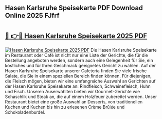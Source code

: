 ## Hasen Karlsruhe Speisekarte PDF Download Online 2025 FJfrf

# <h2><a href="http://gc9nys.nevu.top/?p=Hasen+Karlsruhe+Speisekarte">🔗 👉🔴 Hasen Karlsruhe Speisekarte 2025 PDF</a></h2>

[![Hasen Karlsruhe Speisekarte 2025 PDF](https://i.imgur.com/dBaPXMq.png)](http://gc9nys.nevu.top/?p=Hasen+Karlsruhe+Speisekarte)
Die Hasen Karlsruhe Speisekarte im Restaurant oder Café ist nicht nur eine Liste der Gerichte, die für die Bestellung angeboten werden, sondern auch eine Gelegenheit für Sie, ein köstliches und für Ihren Geschmack geeignetes Gericht zu wählen. Auf der Hasen Karlsruhe Speisekarte unserer Cafeteria finden Sie viele frische Salate, die Sie in einem speziellen Bereich finden können. Für diejenigen, die Fleisch mögen, bieten wir eine umfangreiche Auswahl an Gerichten auf der Hasen Karlsruhe Speisekarte an: Rindfleisch, Schweinefleisch, Huhn und Fisch. Unseren Auserwählten bieten wir Gourmet-Gerichte wie Schaschlik und Steak an, die auf einem Holzfeuer zubereitet werden. Unser Restaurant bietet eine große Auswahl an Desserts, von traditionellen Kuchen und Kuchen bis hin zu erlesenen Crème Brûlée und Schokoladenburdel.
